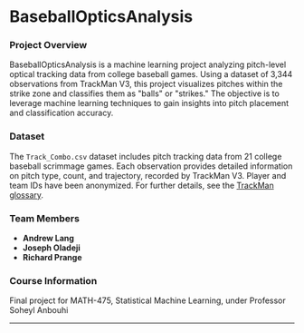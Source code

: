 # BaseballOpticsAnalysis

### Project Overview
BaseballOpticsAnalysis is a machine learning project analyzing pitch-level optical tracking data from college baseball games. Using a dataset of 3,344 observations from TrackMan V3, this project visualizes pitches within the strike zone and classifies them as "balls" or "strikes." The objective is to leverage machine learning techniques to gain insights into pitch placement and classification accuracy.

### Dataset
The `Track_Combo.csv` dataset includes pitch tracking data from 21 college baseball scrimmage games. Each observation provides detailed information on pitch type, count, and trajectory, recorded by TrackMan V3. Player and team IDs have been anonymized. For further details, see the [TrackMan glossary](https://support.trackmanbaseball.com/hc/en-us/articles/5089413493787-V3-FAQs-Radar-Measurement-Glossary-Of-Terms).

### Team Members
- **Andrew Lang**
- **Joseph Oladeji**
- **Richard Prange**

### Course Information
Final project for MATH-475, Statistical Machine Learning, under Professor Soheyl Anbouhi

---
